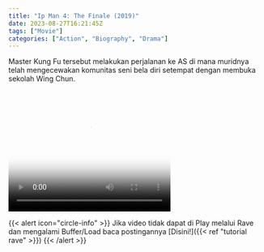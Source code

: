 ```yaml
---
title: "Ip Man 4: The Finale (2019)"
date: 2023-08-27T16:21:45Z
tags: ["Movie"]
categories: ["Action", "Biography", "Drama"]
---
```


Master Kung Fu tersebut melakukan perjalanan ke AS di mana muridnya telah mengecewakan komunitas seni bela diri setempat dengan membuka sekolah Wing Chun.

<video width="320" height="240" poster="https://www.themoviedb.org/t/p/original/xTB6AO1sk0MDtxjhO5SRPmxAxKG.jpg" controls>
   <source src="https://kp3d-my.sharepoint.com/personal/ryoo_kp3d_onmicrosoft_com/_layouts/15/download.aspx?share=EZmGA4AEa-ROtlcytqIcp-AB3dcPZbgoeJl3CNz8EpESdg" type="video/mp4">
</video>

{{< alert icon="circle-info" >}}
Jika video tidak dapat di Play melalui Rave dan mengalami Buffer/Load baca postingannya [Disini!]({{< ref "tutorial rave" >}})
{{< /alert >}}


